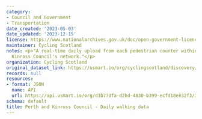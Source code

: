 ```yaml
---
category:
- Council and Government
- Transportation
date_created: '2023-05-03'
date_updated: '2023-12-15'
license: https://www.nationalarchives.gov.uk/doc/open-government-licence/version/3/
maintainer: Cycling Scotland
notes: <p>"A real-time daily upload from each pedestrian counter within Perth and
  Kinross Council's network."</p>
organization: Cycling Scotland
original_dataset_link: https://usmart.io/org/cyclingscotland/discovery/discovery-view-detail/fbf681cc-8f34-4adc-839a-2a0b6eced1fe
records: null
resources:
- format: JSON
  name: API
  url: https://api.usmart.io/org/d1b773fa-d2bd-4830-b399-ecfd18e832f3/38fc16d0-de8e-47ba-9738-d8664abc53e6/1/urql
schema: default
title: Perth and Kinross Council - Daily walking data
---
```


